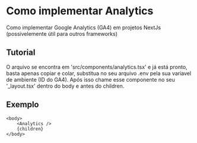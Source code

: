 # Como implementar Analytics

Como implementar Google Analytics (GA4) em projetos NextJs (possivelemente útil para outros frameworks)

## Tutorial

O arquivo se encontra em 'src/components/analytics.tsx' e já está pronto, basta apenas copiar e colar, substitua no seu arquivo .env pela sua variavel de ambiente (ID do GA4).
Após isso chame esse componente no seu '\_layout.tsx' dentro do body e antes do children.

## Exemplo

<html>

    <body>
        <Analytics />
        {children}
    </body>

</html>
